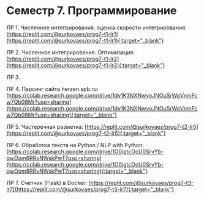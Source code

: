 # Семестр 7. Программирование

ЛР 1. Численное интегрирования, оценка скорости интегрирования: [https://replit.com/@surkovaes/prog7-t1-lr1](https://replit.com/@surkovaes/prog7-t1-lr1){:target="_blank"}

ЛР 2. Численное интегрирование. Оптимизация: [https://replit.com/@surkovaes/prog7-t1-lr2](https://replit.com/@surkovaes/prog7-t1-lr2){:target="_blank"}

ЛР 3. 

ЛР 4. Парсинг сайта herzen.spb.ru: [https://colab.research.google.com/drive/1dv1K3NXNwvoJNOuSrWpVnmFcw7Qb08Mr?usp=sharing](https://colab.research.google.com/drive/1dv1K3NXNwvoJNOuSrWpVnmFcw7Qb08Mr?usp=sharing){:target="_blank"}

ЛР 5. Частеречная разметка: [https://replit.com/@surkovaes/prog7-t2-lr5](https://replit.com/@surkovaes/prog7-t2-lr5){:target="_blank"}

ЛР 6. Обработка текста на Python / NLP with Python: [https://colab.research.google.com/drive/1O0igtcOcU0SrvYb-qwOom6RRvNWskPwT?usp=sharing](https://colab.research.google.com/drive/1O0igtcOcU0SrvYb-qwOom6RRvNWskPwT?usp=sharing){:target="_blank"}

ЛР 7. Счетчик (Flask) в Docker: [https://replit.com/@surkovaes/prog7-t3-lr7](https://replit.com/@surkovaes/prog7-t3-lr7){:target="_blank"}
